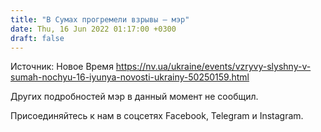 ```yaml
---
title: "В Сумах прогремели взрывы — мэр"
date: Thu, 16 Jun 2022 01:17:00 +0300
draft: false
---
```

Источник: Новое Время https://nv.ua/ukraine/events/vzryvy-slyshny-v-sumah-nochyu-16-iyunya-novosti-ukrainy-50250159.html


Других подробностей мэр в данный момент не сообщил.

Присоединяйтесь к нам в соцсетях Facebook, Telegram и Instagram.
